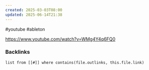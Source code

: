 ```yaml
---
created: 2025-03-03T08:00
updated: 2025-06-14T21:38
---
```

#youtube #ableton

https://www.youtube.com/watch?v=WMg4Y4q6FQ0

### Backlinks
```dataview 
list from [[#]] where contains(file.outlinks, this.file.link)
```

